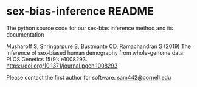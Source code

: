 # sex-bias-inference README
The python source code for our sex-bias inference method and its documentation

Musharoff S, Shringarpure S, Bustmante CD, Ramachandran S (2019) The inference of sex-biased human demography from whole-genome data. PLOS Genetics 15(9): e1008293. https://doi.org/10.1371/journal.pgen.1008293

Please contact the first author for software: sam442@cornell.edu
